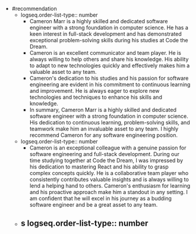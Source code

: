 - #recommendation
	- logseq.order-list-type:: number
		- Cameron Marr is a highly skilled and dedicated software engineer with a strong foundation in computer science. He has a keen interest in full-stack development and has demonstrated exceptional problem-solving skills during his studies at Code the Dream.
		- Cameron is an excellent communicator and team player. He is always willing to help others and share his knowledge. His ability to adapt to new technologies quickly and effectively makes him a valuable asset to any team.
		- Cameron's dedication to his studies and his passion for software engineering are evident in his commitment to continuous learning and improvement. He is always eager to explore new technologies and techniques to enhance his skills and knowledge.
		- In summary, Cameron Marr is a highly skilled and dedicated software engineer with a strong foundation in computer science. His dedication to continuous learning, problem-solving skills, and teamwork make him an invaluable asset to any team. I highly recommend Cameron for any software engineering position.
	- logseq.order-list-type:: number
		- Cameron is an exceptional colleague with a genuine passion for software engineering and full-stack development. During our time studying together at Code the Dream, I was impressed by his dedication to mastering React and his ability to grasp complex concepts quickly. He is a collaborative team player who consistently contributes valuable insights and is always willing to lend a helping hand to others. Cameron's enthusiasm for learning and his proactive approach make him a standout in any setting. I am confident that he will excel in his journey as a budding software engineer and be a great asset to any team.
	- s
	  logseq.order-list-type:: number
		-